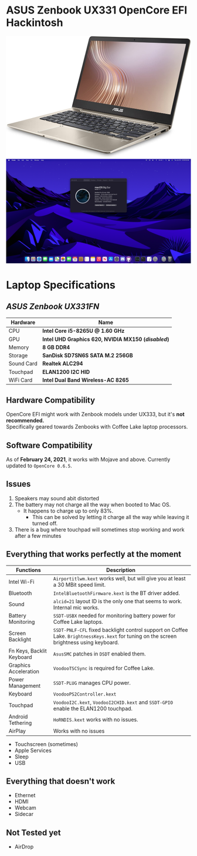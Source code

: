 # ASUS Zenbook UX331 OpenCore EFI Hackintosh
![](images/Zenbook.jpg)
![](images/AboutthisMac.png)

# Laptop Specifications

## *ASUS Zenbook UX331FN*
| Hardware                 | Name                                                     |
| ----------- | ----------------------------|
| CPU            | **Intel Core i5-8265U @ 1.60 GHz** |
| GPU    | **Intel UHD Graphics 620, NVIDIA MX150 (*disabled*)** |
| Memory | **8 GB DDR4** |
| Storage | **SanDisk SD7SN6S SATA M.2 256GB** |
| Sound Card     | **Realtek ALC294** |
| Touchpad     | **ELAN1200 I2C HID** |
| WiFi Card     | **Intel Dual Band Wireless-AC 8265** |

## Hardware Compatibility
OpenCore EFI might work with Zenbook models under UX333, but it's **not recommended.**     
Specifically geared towards Zenbooks with Coffee Lake laptop processors.

## Software Compatibility
As of **February 24, 2021**, it works with Mojave and above. Currently updated to `OpenCore 0.6.5`.

## Issues
1. Speakers may sound abit distorted
2. The battery may not charge all the way when booted to Mac OS. 
   - It happens to charge up to only 83%.
     - This can be solved by letting it charge all the way while leaving it turned off.
3. There is a bug where touchpad will sometimes stop working and work after a few minutes

## Everything that works perfectly at the moment
| Functions                 | Description                                                     |
| ----------- | ----------------------------|
| Intel Wi-Fi            | `Airportitlwm.kext` works well, but will give you at least a 30 MBit speed limit. |
| Bluetooth    | `IntelBluetoothFirmware.kext` is the BT driver added. |
| Sound | `alcid=21` layout ID is the only one that seems to work. Internal mic works.  |
| Battery Monitoring | `SSDT-USBX` needed for monitoring battery power for Coffee Lake laptops. |
| Screen Backlight     | `SSDT-PNLF-CFL` fixed backlight control support on Coffee Lake. `BrightnessKeys.kext` for tuning on the screen brightness using keyboard. |
| Fn Keys, Backlit Keyboard     | `AsusSMC` patches in `DSDT` enabled them.  |
| Graphics Acceleration     | `VoodooTSCSync` is required for Coffee Lake.  |
| Power Management     | `SSDT-PLUG` manages CPU power.   |
| Keyboard     | `VoodooPS2Controller.kext`  |
| Touchpad     | `VoodooI2C.kext`, `VoodooI2CHID.kext` and `SSDT-GPIO` enable the ELAN1200 touchpad. |
| Android Tethering     | `HoRNDIS.kext` works with no issues. |
| AirPlay     | Works with no issues  |

- Touchscreen (sometimes)
- Apple Services  
- Sleep
- USB

## Everything that doesn't work
- Ethernet  
- HDMI  
- Webcam
- Sidecar

## Not Tested yet
- AirDrop
